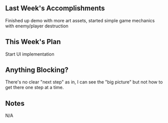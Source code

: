 ## Last Week's Accomplishments

Finished up demo with more art assets, started simple game mechanics with enemy/player destruction

## This Week's Plan

Start UI implementation

## Anything Blocking?

There's no clear "next step" as in, I can see the "big picture" but not how to get there one step at a time.

## Notes

N/A
